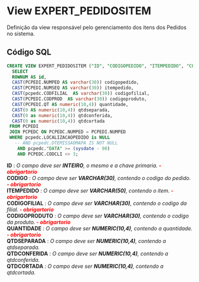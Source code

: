 # View EXPERT_PEDIDOSITEM

Definição da view responsável pelo gerenciamento dos itens dos Pedidos no sistema.  

## Código SQL

```sql
CREATE VIEW EXPERT_PEDIDOSITEM ("ID", "CODIGOPEDIDO", "ITEMPEDIDO", "CODIGOFILIAL", "CODIGOPRODUTO", "QUANTIDADE", "QTDSEPARADA", "QTDCONFERIDA", "QTDCORTADA") AS 
  SELECT 
  ROWNUM AS id,
  CAST(PCPEDI.NUMPED AS varchar(30)) codigopedido,
  CAST(PCPEDI.NUMSEQ AS varchar(30)) itempedido,  
  CAST(pcpedc.CODFILIAL  AS varchar(30)) codigofilial,
  CAST(PCPEDI.CODPROD  AS varchar(30)) codigoproduto,
  CAST(PCPEDI.QT AS numeric(10,4)) quantidade,
  CAST(0 AS numeric(10,4)) qtdseparada,
  CAST(0 as numeric(10,4)) qtdconferida,
  CAST(0 as numeric(10,4)) qtdcortada
 FROM PCPEDI 
 JOIN PCPEDC ON PCPEDC.NUMPED = PCPEDI.NUMPED
 WHERE pcpedc.LOCALIZACAOPEDIDO is NULL
   -- AND pcpedc.DTEMISSAOMAPA IS NOT NULL
    AND pcpedc."DATA" >= (sysdate - 90)
    AND PCPEDC.CODCLI <> 3;

```
**ID** : *O campo deve ser **INTEIRO**, o mesmo e a chave primaria.****<font color="red"> - obrigartorio</font>***<br/>
**CODIGO** : *O campo deve ser **VARCHAR(30)**, contendo o codigo do pedido.****<font color="red"> - obrigartorio</font>***<br/>
**ITEMPEDIDO** : *O campo deve ser **VARCHAR(50)**, contendo o item.****<font color="red"> - obrigartorio</font>***<br/>
**CODIGOFILIAL** : *O campo deve ser **VARCHAR(30)**, contendo o codigo da filial.****<font color="red"> - obrigartorio</font>***<br/>
**CODIGOPRODUTO** : *O campo deve ser **VARCHAR(30)**, contendo o codigo da produto.****<font color="red"> - obrigartorio</font>***<br/>
**QUANTIDADE** : *O campo deve ser **NUMERIC(10,4)**, contendo a quantidade.****<font color="red"> - obrigartorio</font>***<br/>
**QTDSEPARADA** : *O campo deve ser **NUMERIC(10,4)**, contendo a qtdseparada.*<br/>
**QTDCONFERIDA** : *O campo deve ser **NUMERIC(10,4)**, contendo a qtdconferida.*<br/>
**QTDCORTADA** : *O campo deve ser **NUMERIC(10,4)**, contendo a qtdcortada.*<br/>

